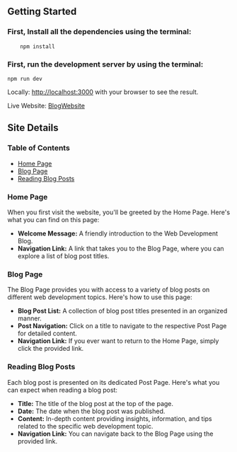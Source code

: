 ## Getting Started

### First, Install all the dependencies using the terminal:

```
    npm install
```

### First, run the development server by using the terminal:

```
npm run dev
```

Locally: [http://localhost:3000](http://localhost:3000) with your browser to see the result.

Live Website: [BlogWebsite](http://localhost:3000)

## Site Details

### Table of Contents

- [Home Page](#home-page)
- [Blog Page](#blog-page)
- [Reading Blog Posts](#reading-blog-posts)

### Home Page

When you first visit the website, you'll be greeted by the Home Page. Here's what you can find on this page:

- **Welcome Message:** A friendly introduction to the Web Development Blog.
- **Navigation Link:** A link that takes you to the Blog Page, where you can explore a list of blog post titles.

### Blog Page

The Blog Page provides you with access to a variety of blog posts on different web development topics. Here's how to use this page:

- **Blog Post List:** A collection of blog post titles presented in an organized manner.
- **Post Navigation:** Click on a title to navigate to the respective Post Page for detailed content.
- **Navigation Link:** If you ever want to return to the Home Page, simply click the provided link.

### Reading Blog Posts

Each blog post is presented on its dedicated Post Page. Here's what you can expect when reading a blog post:

- **Title:** The title of the blog post at the top of the page.
- **Date:** The date when the blog post was published.
- **Content:** In-depth content providing insights, information, and tips related to the specific web development topic.
- **Navigation Link:** You can navigate back to the Blog Page using the provided link.
